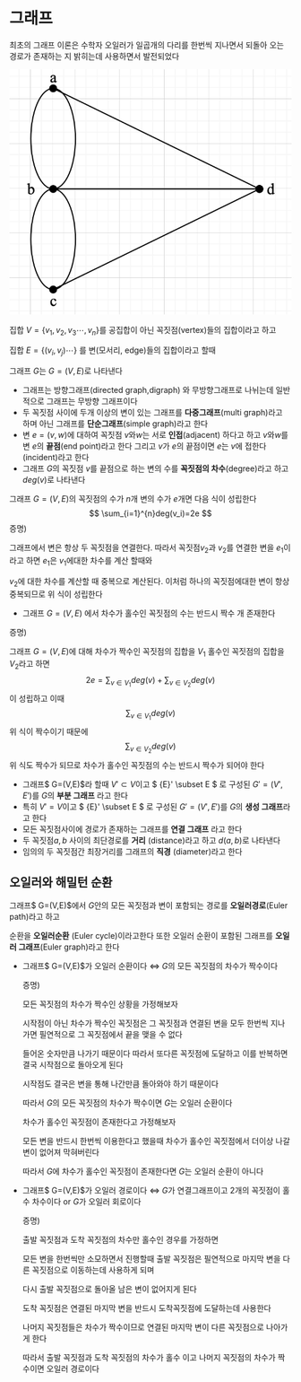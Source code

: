 # 그래프



최초의 그래프 이론은 수학자 오일러가 일곱개의 다리를 한번씩 지나면서 되돌아 오는 경로가 존재하는 지 밝히는데 사용하면서 발전되었다

![7개다리](https://github.com/greenideology/greenideology.github.io/blob/master/photos/img.png)

집합 $V = \{v_1,v_2,v_3\cdots,v_n\}$를 공집합이 아닌 꼭짓점(vertex)들의 집합이라고 하고 

집합 $E = \{(v_i,v_j)\cdots\}$ 를 변(모서리, edge)들의 집합이라고 할때

그래프 $G$는 $G = (V,E)$로 나타낸다



- 그래프는 방향그래프(directed graph,digraph) 와 무방향그래프로 나뉘는데 일반적으로 그래프는 무방향 그래프이다
- 두 꼭짓점 사이에 두개 이상의 변이 있는 그래프를 **다중그래프**(multi graph)라고 하며 아닌 그래프를 **단순그래프**(simple graph)라고 한다
- 변 $e=(v,w)$에 대하여 꼭짓점 $v$와$w$는 서로 **인접**(adjacent) 하다고 하고 $v$와$w$를 변 $e$의 **끝점**(end point)라고 한다 그리고 $v$가 $e$의 끝점이면 $e$는 $v$에 접한다(incident)라고 한다 
- 그래프 $G$의 꼭짓점 $v$를 끝점으로 하는 변의 수를 **꼭짓점의 차수**(degree)라고 하고 $deg(v)$로 나타낸다



그래프 $G=(V,E)$의 꼭짓점의 수가 $n$개 변의 수가 $e$개면 다음 식이 성립한다
$$
\sum_{i=1}^{n}deg(v_i)=2e
$$
증명)

그래프에서 변은 항상 두 꼭짓점을 연결한다. 따라서 꼭짓점$v_2$과 $v_2$를 연결한 변을 $e_1$이라고 하면 $e_1$은 $v_1$에대한 차수를 계산 할때와

$v_2$에 대한 차수를 계산할 때 중복으로 계산된다. 이처럼 하나의 꼭짓점에대한 변이 항상 중복되므로 위 식이 성립한다



- 그래프  $G=(V,E)$ 에서 차수가 홀수인 꼭짓점의 수는 반드시 짝수 개 존재한다

증명)

그래프   $G=(V,E)$에 대해 차수가 짝수인 꼭짓점의 집합을 $V_1$ 홀수인 꼭짓점의 집합을 $V_2$라고 하면 
$$
2e = \sum_{v \in V_1}deg(v)+\sum_{v \in V_2}deg(v)
$$
이 성립하고 이때 
$$
 \sum_{v \in V_1}deg(v)
$$
위 식이 짝수이기 때문에 
$$
 \sum_{v \in V_2}deg(v)
$$
위 식도 짝수가 되므로 차수가 홀수인 꼭짓점의 수는 반드시 짝수가 되어야 한다

- 그래프$ G=(V,E)$라 할때 ${V}' \subset V$이고 $ {E}' \subset E $ 로 구성된 $G'=(V',E')$를 $G$의 **부분 그래프** 라고 한다
- 특히 ${V}' = V$이고 $ {E}' \subset E $ 로 구성된 $G'=(V',E')$를 $G$의 **생성 그래프**라고 한다
- 모든 꼭짓점사이에 경로가 존재하는 그래프를 **연결 그래프** 라고 한다
- 두 꼭짓점$a,b$ 사이의 최단경로를 **거리** (distance)라고 하고 $d(a,b)$로 나타낸다
- 임의의 두 꼭짓점간 최장거리를 그래프의 **직경** (diameter)라고 한다



## 오일러와 해밀턴 순환



그래프$ G=(V,E)$에서 $G$안의 모든 꼭짓점과 변이 포함되는 경로를 **오일러경로**(Euler path)라고 하고

순환을 **오일러순환** (Euler cycle)이라고한다 또한 오일러 순환이 포함된 그래프를 **오일러 그래프**(Euler graph)라고 한다



- 그래프$ G=(V,E)$가 오일러 순환이다     $\Leftrightarrow$    $G$의 모든 꼭짓점의 차수가 짝수이다

  

  증명)

  모든 꼭짓점의 차수가 짝수인 상황을 가정해보자

  시작점이 아닌 차수가 짝수인 꼭짓점은 그 꼭짓점과 연결된 변을 모두 한번씩 지나가면 필연적으로 그 꼭짓점에서 끝을 맺을 수 없다

  들어온 숫자만큼 나가기 때문이다 따라서 또다른 꼭짓점에 도달하고 이를 반복하면 결국 시작점으로 돌아오게 된다 

  시작점도 결국은 변을 통해 나간만큼 돌아와야 하기 때문이다 

  따라서 $G$의 모든 꼭짓점의 차수가 짝수이면 $G$는 오일러 순환이다

  

  차수가 홀수인 꼭짓점이 존재한다고 가정해보자

  모든 변을 반드시 한번씩 이용한다고 했을때 차수가 홀수인 꼭짓점에서 더이상 나갈 변이 없어져 막혀버린다

  따라서 $G$에 차수가 홀수인 꼭짓점이 존재한다면 $G$는 오일러 순환이 아니다

  

- 그래프$ G=(V,E)$가 오일러 경로이다   $\Leftrightarrow$    $G$가 연결그래프이고 2개의 꼭짓점이 홀수 차수이다 or $G$가 오일러 회로이다

  

  증명)

  출발 꼭짓점과 도착 꼭짓점의 차수만 홀수인 경우를 가정하면

  모든 변을 한번씩만 소모하면서 진행할때 출발 꼭짓점은 필연적으로 마지막 변을 다른 꼭짓점으로 이동하는데 사용하게 되며

  다시 출발 꼭짓점으로 돌아올 남은 변이 없어지게 된다 

  도착 꼭짓점은 연결된 마지막 변을 반드시 도착꼭짓점에 도달하는데 사용한다

  나머지 꼭짓점들은 차수가 짝수이므로 연결된 마지막 변이 다른 꼭짓점으로 나아가게 한다

  따라서 출발 꼭짓점과 도착 꼭짓점의 차수가  홀수 이고 나머지 꼭짓점의 차수가 짝수이면 오일러 경로이다



